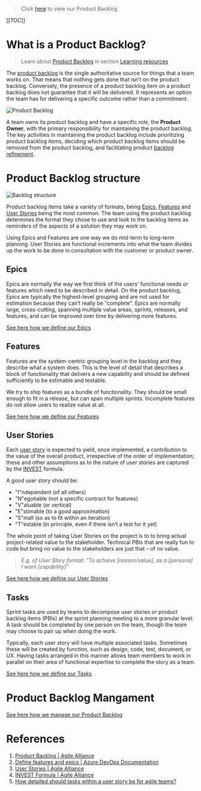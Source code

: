 > Click [here](https://dev.azure.com/contoso-azure/building-blocks/_backlogs/backlog/building-blocks%20Team/Epics) to view our Product Backlog    

[[_TOC_]]

# What is a Product Backlog?

> Learn about [Product Backlog](/Agile-Way-of-Working/Product-Backlog.md) in section [Learning resources](/Learning-resources.md)

The [product backlog](https://www.agilealliance.org/glossary/backlog) is the single authoritative source for things that a team works on. That means that nothing gets done that isn’t on the product backlog. Conversely, the presence of a product backlog item on a product backlog does not guarantee that it will be delivered. It represents an option the team has for delivering a specific outcome rather than a commitment.

![Product Backlog](/.attachments/images/Learning-resources/Agile/Scrum/product-backlog.png)

A team owns its product backlog and have a specific role, the **Product Owner**, with the primary responsibility for maintaining the product backlog. The key activities in maintaining the product backlog include prioritizing product backlog items, deciding which product backlog items should be removed from the product backlog, and facilitating product [backlog refinement](/Agile-Way-of-Working/Events/Backlog-Refinement.md).

# Product Backlog structure

![Backlog structure](/.attachments/images/Learning-resources/Agile/Scrum/epics-features-user-stories-tasks.png)

Product backlog items take a variety of formats, being [Epics](https://docs.microsoft.com/en-us/azure/devops/boards/backlogs/define-features-epics?view=azure-devops), [Features](https://docs.microsoft.com/en-us/azure/devops/boards/backlogs/define-features-epics?view=azure-devops) and [User Stories](https://www.agilealliance.org/glossary/user-stories/) being the most common. The team using the product backlog determines the format they chose to use and look to the backlog items as reminders of the aspects of a solution they may work on.

Using Epics and Features are one way we do mid-term to long-term planning. User Stories are functional increments into what the team divides up the work to be done in consultation with the customer or product owner.

## Epics

Epics are normally the way we first think of the users’ functional needs or features which need to be described in detail. On the product backlog, Epics are typically the highest-level grouping and are not used for estimation because they can’t really be "complete". Epics are normally large, cross-cutting, spanning multiple value areas, sprints, releases, and features, and can be improved over time by delivering more features.

[See here how we define our Epics](/Agile-Way-of-Working/Product-Backlog/Epic.md)

## Features

Features are the system-centric grouping level in the backlog and they describe what a system does. This is the level of detail that describes a block of functionality that delivers a new capability and should be defined sufficiently to be estimable and testable.

We try to ship features as a bundle of functionality. They should be small enough to fit in a release, but can span multiple sprints. Incomplete features do not allow users to realize value at all.

[See here how we define our Features](/Agile-Way-of-Working/Product-Backlog/Feature.md)

## User Stories

Each [user story](https://www.agilealliance.org/glossary/user-stories) is expected to yield, once implemented, a contribution to the value of the overall product, irrespective of the order of implementation; these and other assumptions as to the nature of user stories are captured by the [INVEST](http://guide.agilealliance.org/guide/invest.html) formula.

A good user story should be:
- "I"ndependent (of all others)
- "N"egotiable (not a specific contract for features)
- "V"aluable (or vertical)
- "E"stimable (to a good approximation)
- "S"mall (so as to fit within an iteration)
- "T"estable (in principle, even if there isn’t a test for it yet)

The whole point of taking User Stories on the project is to to bring actual project-related value to the stakeholder. Technical PBIs that are really fun to code but bring no value to the stakeholders are just that – of no value.

> *E.g. of User Story format: "To achieve [reason/value], as a [persona] I want [capability]"*

[See here how we define our User Stories](/Agile-Way-of-Working/Product-Backlog/User-Story.md)

## Tasks

Sprint tasks are used by teams to decompose user stories or product backlog items (PBIs) at the sprint planning meeting to a more granular level. A task should be completed by one person on the team, though the team may choose to pair up when doing the work.

Typically, each user story will have multiple associated tasks. Sometimes these will be created by function, such as design, code, test, document, or UX. Having tasks arranged in this manner allows team members to work in parallel on their area of functional expertise to complete the story as a team.

[See here how we define our Tasks](/Agile-Way-of-Working/Product-Backlog/Task.md)

# Product Backlog Mangament

[See here how we manage our Product Backlog](/Agile-Way-of-Working/Product-Backlog-management.md)

# References

1.  [Product Backlog | Agile Alliance](https://www.agilealliance.org/glossary/backlog)
2.  [Define features and epics | Azure DevOps Documentation](https://docs.microsoft.com/en-us/azure/devops/boards/backlogs/define-features-epics?view=azure-devops)
3.  [User Stories | Agile Alliance](https://www.agilealliance.org/glossary/user-stories/)
4.  [INVEST Formula | Agile Alliance](https://www.agilealliance.org/glossary/invest)
5.  [How detailed should tasks within a user story be for agile teams?](https://techbeacon.com/app-dev-testing/how-detailed-should-tasks-within-user-story-be-agile-teams)